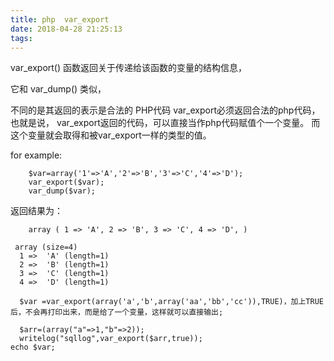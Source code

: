 ```yaml
---
title: php  var_export
date: 2018-04-28 21:25:13
tags:
---
```

var_export() 函数返回关于传递给该函数的变量的结构信息，

它和 var_dump() 类似，

不同的是其返回的表示是合法的 PHP代码
var_export必须返回合法的php代码， 也就是说，
var_export返回的代码，可以直接当作php代码赋值个一个变量。 
而这个变量就会取得和被var_export一样的类型的值。
    
   for example:
```
    $var=array('1'=>'A','2'=>'B','3'=>'C','4'=>'D');
    var_export($var);
    var_dump($var);
```
  

   返回结果为：
```
    array ( 1 => 'A', 2 => 'B', 3 => 'C', 4 => 'D', )
```
```
 array (size=4)
  1 =>  'A' (length=1)
  2 =>  'B' (length=1)
  3 =>  'C' (length=1)
  4 =>  'D' (length=1)
```

```
  $var =var_export(array('a','b',array('aa','bb','cc')),TRUE)，加上TRUE后，不会再打印出来，而是给了一个变量，这样就可以直接输出; 
  
  $arr=(array("a"=>1,"b"=>2));
  writelog("sqllog",var_export($arr,true));
echo $var;

```